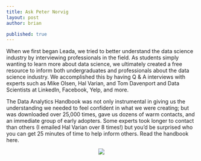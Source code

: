 ```yaml
---
title: Ask Peter Norvig
layout: post
author: brian

published: true
---
```


When we first began Leada, we tried to better understand the data science industry by interviewing professionals in the field. As students simply wanting to learn more about data science, we ultimately created a free resource to inform both undergraduates and professionals about the data science industry. We accomplished this by having Q & A interviews with experts such as Mike Olsen, Hal Varian, and Tom Davenport and Data Scientists at LinkedIn, Facebook, Yelp, and more.


The Data Analytics Handbook was not only instrumental in giving us the understanding we needed to feel confident in what we were creating; but was downloaded over 25,000 times, gave us dozens of warm contacts, and an immediate group of early adopters. Some experts took longer to contact than others (I emailed Hal Varian over 8 times!) but you’d be surprised who you can get 25 minutes of time to help inform others. Read the handbook here.

<p align="center">
  <img src ="/assets/images/post_assets//data_sample.png"> </img>
</p>